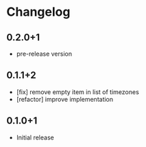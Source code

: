 # Changelog

## 0.2.0+1

- pre-release version

## 0.1.1+2

- [fix] remove empty item in list of timezones
- [refactor] improve implementation

## 0.1.0+1

- Initial release
